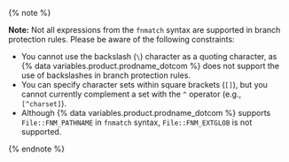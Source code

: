 {% note %}

**Note:** Not all expressions from the `fnmatch` syntax are supported in branch protection rules. Please be aware of the following constraints:

* You cannot use the backslash (`\`) character as a quoting character, as {% data variables.product.prodname_dotcom %} does not support the use of backslashes in branch protection rules.
* You can specify character sets within square brackets (`[]`), but you cannot currently complement a set with the `^` operator (e.g., `[^charset]`).
* Although {% data variables.product.prodname_dotcom %} supports `File::FNM_PATHNAME` in `fnmatch` syntax, `File::FNM_EXTGLOB` is not supported.

{% endnote %}
